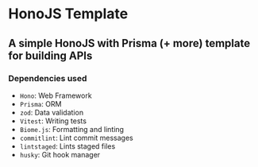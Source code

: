 # HonoJS Template

## A simple HonoJS with Prisma (+ more) template for building APIs

### Dependencies used

- `Hono`: Web Framework
- `Prisma`: ORM
- `zod`: Data validation
- `Vitest`: Writing tests
- `Biome.js`: Formatting and linting
- `commitlint`: Lint commit messages
- `lintstaged`: Lints staged files
- `husky`: Git hook manager
